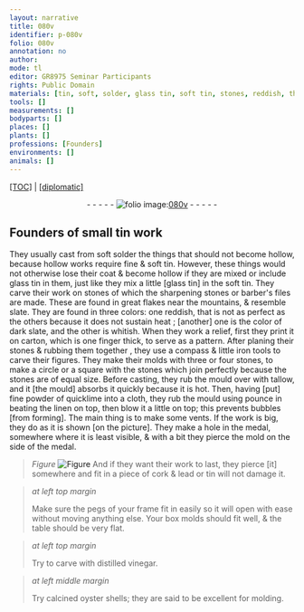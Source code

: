 ```yaml
---
layout: narrative
title: 080v
identifier: p-080v
folio: 080v
annotation: no
author:
mode: tl
editor: GR8975 Seminar Participants
rights: Public Domain
materials: [tin, soft, solder, glass tin, soft tin, stones, reddish, the color of dark slate, whitish, carton, iron tools, tallow, quicklime, pounce, linen, cork, lead, box molds, distilled vinegar, oyster shells]
tools: []
measurements: []
bodyparts: []
places: []
plants: []
professions: [Founders]
environments: []
animals: []
---
```


<p><a href="{{ site.baseurl }}/translation/">[TOC]</a> | <a href="{{ site.baseurl }}/texts/p-080v_tc/">[diplomatic]</a></p><div class="folio" align="center">- - - - - <a href="http://gallica.bnf.fr/ark:/12148/btv1b10500001g/f166.image" target="_blank"><img src="https://cu-mkp.github.io/2017-workshop-edition/assets/photo-icon.png" alt="folio image: " style="display:inline-block; margin-bottom:-3px;"/>080v</a> - - - - - </div>  
  

## <span class="pro">Founders</span> of small <span class="m">tin</span> work

 
They usually cast from <span class="m">soft</span> <span class="m">solder</span> the things that should not become hollow, because hollow works require fine & <span class="m">soft</span> <span class="m">tin</span>. However, these things would not otherwise lose their coat & become hollow if they are mixed or include <span class="m">glass tin</span> <span class="del"></span> in them, just like they mix a little [<span class="m">glass tin</span>] in the <span class="m">soft tin</span>. They carve their work on <span class="m">stones</span> of which the sharpening stones or barber's files are made. These are found in great flakes near the mountains, & resemble slate. They are found in three colors: one <span class="m">reddish</span>, that is not as perfect as the others because it does not sustain heat <span class="del"></span>; [another] one <span class="del"></span> is <span class="m">the color of dark slate</span>, and the other is <span class="m">whitish</span>. When they work a relief, first they print it on <span class="m">carton</span>, which is one finger thick, to serve as a pattern. After planing their <span class="m">stones</span> & rubbing them together <span class="del"></span>, they use a compass & little <span class="m">iron tools</span> to carve their figures. They make their molds with three or four <span class="m">stones</span>, to make a circle or a square with the <span class="m">stones</span> which join perfectly because the <span class="m">stones</span> are of equal size. Before casting, they rub the mould over with <span class="m">tallow</span>, and it [the mould] absorbs it quickly because it is hot. Then, having [put] fine powder of <span class="m">quicklime</span> into a cloth, they rub the mould using <span class="m">pounce</span> in beating the <span class="m">linen</span> on top, then blow it a little on top; this prevents bubbles [from forming]. The main thing is to make some vents. If the work is big, they do as it is shown [on the picture]. They make a hole in the medal, somewhere where it is least visible, & with a bit they pierce the mold on the side of the medal. 
> *Figure*
> <a href="https://drive.google.com/open?id=0B9-oNrvWdlO5VktqeFlScTAyczQ" target="_blank"><img src="https://cu-mkp.github.io/GR8975-edition/assets/photo-icon.png" alt="Figure" style="display:inline-block; margin-bottom:-3px;"/></a>
 And if they want their work to last, they pierce [it] somewhere and fit in a piece of <span class="m">cork</span> & <span class="m">lead</span> or <span class="m">tin</span> will not damage it. 
 
> *at left top margin*
> 
> 
>   Make sure the pegs of your frame fit in easily so <span class="del"></span> it will open with ease without moving anything else. Your <span class="m">box molds</span> should fit well, & the table should be very flat. 
 
> *at left top margin*
> 
> 
>   Try to carve with <span class="m">distilled vinegar</span>.
 
> *at left middle margin*
> 
> 
>   Try calcined <span class="m">oyster shells</span>; they are said to be excellent for molding.
 

